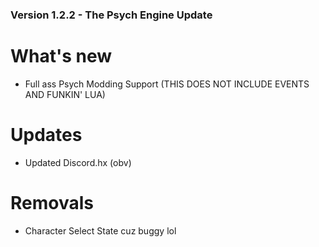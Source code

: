 ### Version 1.2.2 - The Psych Engine Update

# What's new

* Full ass Psych Modding Support (THIS DOES NOT INCLUDE EVENTS AND FUNKIN' LUA)

# Updates

* Updated Discord.hx (obv)

# Removals

* Character Select State cuz buggy lol